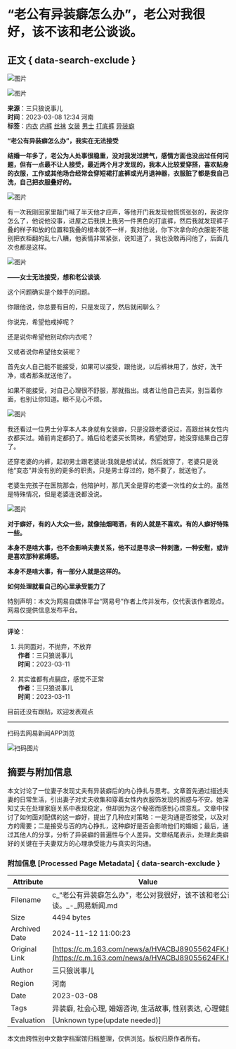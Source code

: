 # “老公有异装癖怎么办”，老公对我很好，该不该和老公谈谈。

## 正文 { data-search-exclude }


![图片](https://static.ws.126.net/163/frontend/images/logo-netease.png)

![图片](https://nimg.ws.126.net/?url=http%3A%2F%2Fdingyue.ws.126.net%2F2023%2F0308%2Fadc7cddbj00rr6pqk0012d000u000h7m.jpg&thumbnail=750x2147483647&quality=75&type=jpg)

**来源**：三只狼说事儿  
**时间**：2023-03-08 12:34 河南  
**标签**：[内衣](https://news.163.com/keywords/5/8/51858863/1.html) [内裤](https://news.163.com/keywords/5/8/518588e4/1.html) [丝袜](https://news.163.com/keywords/4/1/4e1d889c/1.html) [女装](https://news.163.com/keywords/5/7/597388c5/1.html) [男士](https://news.163.com/keywords/7/3/753758eb/1.html) [打底裤](https://news.163.com/keywords/6/5/62535e9588e4/1.html) [异装癖](https://news.163.com/keywords/5/0/5f0288c57656/1.html)

**“老公有异装癖怎么办”，我实在无法接受**

**结婚一年多了，老公为人处事很稳重，没对我发过脾气，感情方面也没出过任何问题，但有一点最不让人接受，最近两个月才发现的，我本人比较爱穿搭，喜欢贴身的衣服，工作或其他场合经常会穿短裙打底裤或光月退神器，衣服脏了都是我自己洗，自己把衣服叠好的。**

![图片](https://nimg.ws.126.net/?url=http%3A%2F%2Fdingyue.ws.126.net%2F2023%2F0308%2Fadc7cddbj00rr6pqk0012d000u000h7m.jpg&thumbnail=750x2147483647&quality=75&type=webp)

有一次我刚回家里敲门喊了半天他才应声，等他开门我发现他慌慌张张的，我说你怎么了，他说他没事，进屋之后我换上我另一件黑色的打底裤，然后我就发现裤子叠的样子和放的位置和我叠的根本就不一样，我对他说，你下次拿你的衣服能不能别把衣柜翻的乱七八糟，他表情非常紧张，说知道了，我也没敢再问他了，后面几次也都是这样。

![图片](https://nimg.ws.126.net/?url=http%3A%2F%2Fdingyue.ws.126.net%2F2023%2F0308%2F16bc7587j00rr6ps10027d000u000tlm.jpg&thumbnail=750x2147483647&quality=75&type=webp)

**——女士无法接受，想和老公谈谈.**

这个问题确实是个棘手的问题。

你跟他说，你总要有目的，只是发现了，然后就闲聊么？

你说完，希望他戒掉呢？

还是说你希望他别动你内衣呢？

又或者说你希望他女装呢？

首先女人自己能不能接受，如果可以接受，跟他说，以后裤袜用了，放好，洗干净，或者那条就送他了。

如果不能接受，对自己心理很不舒服，那就指出。或者让他自己去买，别当着你面，也别让你知道。眼不见心不烦。

![图片](https://nimg.ws.126.net/?url=http%3A%2F%2Fdingyue.ws.126.net%2F2023%2F0308%2Fd17679b4j00rr6ptt000vd000u000kdm.jpg&thumbnail=750x2147483647&quality=75&type=webp)

我还看过一位男士分享本人本身就有女装癖，只是没跟老婆说过，高跟丝袜女性内衣都买过。婚前肯定都扔了。婚后给老婆买长筒袜，希望她穿，她没穿结果自己穿了。

还穿老婆的内裤，起初男士跟老婆说:我就是想试试，然后就穿了，老婆只是说他“变态”并没有别的更多的职责。只是男士穿过的，她不要了，就送他了。

老婆生完孩子在医院那会，他陪护时，那几天全是穿的老婆一次性的女士的。虽然是特殊情况，但是老婆连说都没说。

![图片](https://nimg.ws.126.net/?url=http%3A%2F%2Fdingyue.ws.126.net%2F2023%2F0308%2Fd81684b9j00rr6pvd0016d000u000e6m.jpg&thumbnail=750x2147483647&quality=75&type=webp)

**对于癖好，有的人大众一些，就像抽烟喝酒，有的人就是不喜欢。有的人癖好特殊一些。**

**本身不是啥大事，也不会影响夫妻关系，他不过是寻求一种刺激，一种安慰，或许是喜欢那种紧缚感。**

**本身不是啥大事，有一部分人就是这样的。**

**如何处理就看自己的心里承受能力了**

特别声明：本文为网易自媒体平台“网易号”作者上传并发布，仅代表该作者观点。网易仅提供信息发布平台。

---

**评论**：

1. 共同面对，不抛弃，不放弃  
   **作者**：三只狼说事儿  
   **时间**：2023-03-11

2. 其实谁都有点膈应，感觉不正常  
   **作者**：三只狼说事儿  
   **时间**：2023-03-11

目前还没有跟贴，欢迎发表观点

---

扫码去网易新闻APP浏览

![扫码图片](https://static.ws.126.net/163/frontend/images/toast-download.png)

## 摘要与附加信息

<!-- tcd_abstract -->
本文讨论了一位妻子发现丈夫有异装癖后的内心挣扎与思考。文章首先通过描述夫妻的日常生活，引出妻子对丈夫收集和穿着女性内衣服饰发现的困惑与不安。她深知丈夫在处理家庭关系中表现稳定，但却因为这个秘密而感到心烦意乱。文章中探讨了如何面对配偶的这一癖好，提出了几种应对策略：一是沟通是否接受，以及对方的需要；二是接受与否的内心挣扎，这种癖好是否会影响他们的婚姻；最后，通过其他人的分享，分析了异装癖的普遍性与个人差异。文章结尾表示，处理此类癖好的关键在于夫妻双方的心理承受能力与真实的沟通。
<!-- tcd_abstract_end -->

### 附加信息 [Processed Page Metadata] { data-search-exclude }

| Attribute       | Value                                  |
|-----------------|----------------------------------------|
| Filename        | c_“老公有异装癖怎么办”，老公对我很好，该不该和老公谈谈。_-_网易新闻.md                             |
| Size            | 4494 bytes                           |
| Archived Date   | 2024-11-12 11:00:23                             |
| Original Link   | [https://c.m.163.com/news/a/HVACBJ89055624FK.html](https://c.m.163.com/news/a/HVACBJ89055624FK.html)                       |
| Author          | 三只狼说事儿                               |
| Region          | 河南                               |
| Date            | 2023-03-08                                 |
| Tags            | 异装癖, 社会心理, 婚姻咨询, 生活故事, 性别表达, 心理健康                                 |
| Evaluation            | [Unknown type(update needed)]                                 |
<!-- tcd_table_end -->

本文由跨性别中文数字档案馆归档整理，仅供浏览。版权归原作者所有。
